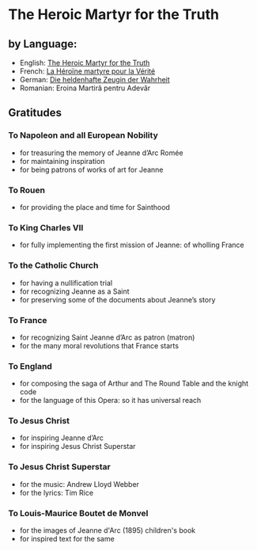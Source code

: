 # The Heroic Martyr for the Truth

## by Language:
- English: [The Heroic Martyr for the Truth](TheHeroicMartyrfortheTruth.md)
- French: [La Héroïne martyre pour la Vérité](Fr-TheHeroicMartyrfortheTruth.md)
- German: [Die heldenhafte Zeugin der Wahrheit](De-TheHeroicMartyrfortheTruth.md)
- Romanian: Eroina Martiră pentru Adevăr
  

## Gratitudes

### To Napoleon and all European Nobility
- for treasuring the memory of Jeanne d’Arc Romée
- for maintaining inspiration
- for being patrons of works of art for Jeanne
### To Rouen
- for providing the place and time for Sainthood
### To King Charles VII
- for fully implementing the first mission of Jeanne: of wholling France
### To the Catholic Church
- for having a nullification trial
- for recognizing Jeanne as a Saint
- for preserving some of the documents about Jeanne’s story
### To France
- for recognizing Saint Jeanne d’Arc as patron (matron)
- for the many moral revolutions that France starts
### To England
- for composing the saga of Arthur and The Round Table and the knight code
- for the language of this Opera: so it has universal reach
### To Jesus Christ
- for inspiring Jeanne d’Arc
- for inspiring Jesus Christ Superstar
### To Jesus Christ Superstar
- for the music: Andrew Lloyd Webber
- for the lyrics: Tim Rice
### To Louis-Maurice Boutet de Monvel
- for the images of Jeanne d'Arc (1895) children's book
- for inspired text for the same

